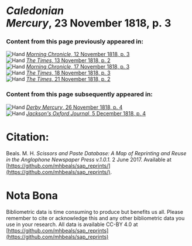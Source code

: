 # *Caledonian Mercury*, 23 November 1818, p. 3  
  
### Content from this page previously appeared in:  
![Hand](http://scissorsandpaste.net/wp-content/uploads/2017/06/smallhandpointer.png) [*Morning Chronicle*, 12 November 1818, p. 3](https://mhbeals.github.io/sap_html/Morning-Chronicle/Morning-Chronicle-12-November-1818-p-3)  
![Hand](http://scissorsandpaste.net/wp-content/uploads/2017/06/smallhandpointer.png) [*The Times*, 13 November 1818, p. 2](https://mhbeals.github.io/sap_html/The-Times/The-Times-13-November-1818-p-2)  
![Hand](http://scissorsandpaste.net/wp-content/uploads/2017/06/smallhandpointer.png) [*Morning Chronicle*, 17 November 1818, p. 3](https://mhbeals.github.io/sap_html/Morning-Chronicle/Morning-Chronicle-17-November-1818-p-3)  
![Hand](http://scissorsandpaste.net/wp-content/uploads/2017/06/smallhandpointer.png) [*The Times*, 18 November 1818, p. 3](https://mhbeals.github.io/sap_html/The-Times/The-Times-18-November-1818-p-3)  
![Hand](http://scissorsandpaste.net/wp-content/uploads/2017/06/smallhandpointer.png) [*The Times*, 21 November 1818, p. 2](https://mhbeals.github.io/sap_html/The-Times/The-Times-21-November-1818-p-2)  
  
### Content from this page subsequently appeared in:  
![Hand](http://scissorsandpaste.net/wp-content/uploads/2017/06/smallhandpointer.png) [*Derby Mercury*, 26 November 1818, p. 4](https://mhbeals.github.io/sap_html/Derby-Mercury/Derby-Mercury-26-November-1818-p-4)  
![Hand](http://scissorsandpaste.net/wp-content/uploads/2017/06/smallhandpointer.png) [*Jackson's Oxford Journal*, 5 December 1818, p. 4](https://mhbeals.github.io/sap_html/Jackson's-Oxford-Journal/Jackson's-Oxford-Journal-5-December-1818-p-4)  


# Citation: 

Beals. M. H. *Scissors and Paste Database: A Map of Reprinting and Reuse in the Anglophone Newspaper Press v.1.0.1.* 2 June 2017. Available at [https://github.com/mhbeals/sap_reprints/](https://github.com/mhbeals/sap_reprints/). 

# Nota Bona

Bibliometric data is time consuming to produce but benefits us all. Please remember to cite or acknowledge this and any other bibliometric data you use in your research. All data is available CC-BY 4.0 at [https://github.com/mhbeals/sap_reprints](https://github.com/mhbeals/sap_reprints)